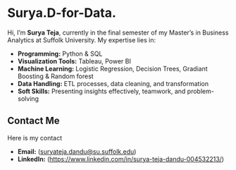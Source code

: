 # Surya.D-for-Data.

Hi, I’m **Surya Teja**, currently in the final semester of my Master’s in Business Analytics at Suffolk University. My expertise lies in:

- **Programming:** Python & SQL
- **Visualization Tools:** Tableau, Power BI
- **Machine Learning:** Logistic Regression, Decision Trees, Gradiant Boosting & Random forest
- **Data Handling:** ETL processes, data cleaning, and transformation
- **Soft Skills:** Presenting insights effectively, teamwork, and problem-solving

## Contact Me
Here is my contact

- **Email:** (suryateja.dandu@su.suffolk.edu)
- **LinkedIn:** (https://www.linkedin.com/in/surya-teja-dandu-004532213/)

